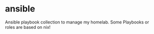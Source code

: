 # ansible
Ansible playbook collection to manage my homelab.
Some Playbooks or roles are based on nix!
